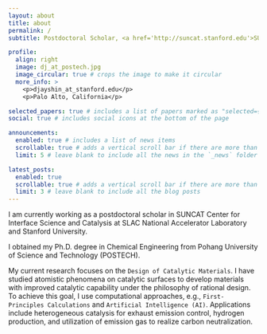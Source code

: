 ```yaml
---
layout: about
title: about
permalink: /
subtitle: Postdoctoral Scholar, <a href='http://suncat.stanford.edu'>SUNCAT Center for Interface Science and Catalysis</a>,<br> <a href='https://www6.slac.stanford.edu/'>SLAC National Accelerator Laboratory</a>, <a href='https://stanford.edu'>Stanford University</a>

profile:
  align: right
  image: dj_at_postech.jpg
  image_circular: true # crops the image to make it circular
  more_info: >
    <p>djayshin_at_stanford.edu</p>
    <p>Palo Alto, California</p>

selected_papers: true # includes a list of papers marked as "selected={true}"
social: true # includes social icons at the bottom of the page

announcements:
  enabled: true # includes a list of news items
  scrollable: true # adds a vertical scroll bar if there are more than 3 news items
  limit: 5 # leave blank to include all the news in the `_news` folder

latest_posts:
  enabled: true
  scrollable: true # adds a vertical scroll bar if there are more than 3 new posts items
  limit: 3 # leave blank to include all the blog posts
---
```


I am currently working as a postdoctoral scholar in SUNCAT Center for Interface Science and Catalysis at SLAC National Accelerator Laboratory and Stanford University.

I obtained my Ph.D. degree in Chemical Engineering from Pohang University of Science and Technology (POSTECH).

My current research focuses on the `Design of Catalytic Materials`. I have studied atomistic phenomena on catalytic surfaces to develop materials with improved catalytic capability under the philosophy of rational design. To achieve this goal, I use computational approaches, e.g., `First-Principles Calculations` and `Artificial Intelligence (AI)`. Applications include heterogeneous catalysis for exhaust emission control, hydrogen production, and utilization of emission gas to realize carbon neutralization.